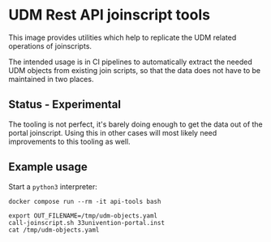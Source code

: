 # UDM Rest API joinscript tools

This image provides utilities which help to replicate the UDM related operations
of joinscripts.

The intended usage is in CI pipelines to automatically extract the needed UDM
objects from existing join scripts, so that the data does not have to be
maintained in two places.


## Status - Experimental

The tooling is not perfect, it's barely doing enough to get the data out of the
portal joinscript. Using this in other cases will most likely need improvements
to this tooling as well.


## Example usage

Start a `python3` interpreter:

```shell
docker compose run --rm -it api-tools bash
```

```shell
export OUT_FILENAME=/tmp/udm-objects.yaml
call-joinscript.sh 33univention-portal.inst
cat /tmp/udm-objects.yaml
```
